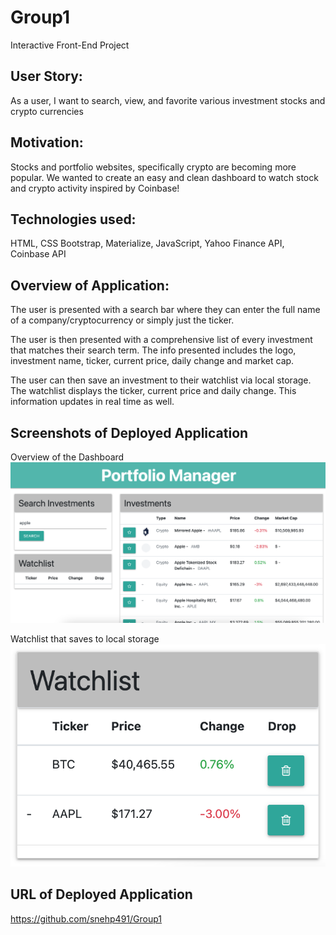 # Group1
Interactive Front-End Project

## User Story:
As a user, I want to search, view, and favorite various investment stocks and crypto currencies 

## Motivation:
Stocks and portfolio websites, specifically crypto are becoming more popular. We wanted to create an easy and clean dashboard to watch stock and crypto activity inspired by Coinbase!

## Technologies used:

HTML, CSS Bootstrap, Materialize, JavaScript, Yahoo Finance API, Coinbase API

## Overview of Application:
The user is presented with a search bar where they can enter the full name of a company/cryptocurrency or simply just the ticker.

The user is then presented with a comprehensive list of every investment that matches their search term. The info presented includes the logo, investment name, ticker, current price, daily change and market cap.

The user can then save an investment to their watchlist via local storage. The watchlist displays the ticker, current price and daily change. This information updates in real time as well.

## Screenshots of Deployed Application
Overview of the Dashboard
![dashboard overview](./assets/images/dashboard-overview.png)

Watchlist that saves to local storage
![watchlist](./assets/images/watchlist.png)

## URL of Deployed Application
https://github.com/snehp491/Group1